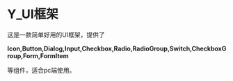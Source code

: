 # Y_UI框架

  这是一款简单好用的UI框架，提供了 
  
  **Icon,Button,Dialog,Input,Checkbox,Radio,RadioGroup,Switch,CheckboxGroup,Form,FormItem** 
  
  等组件，适合pc端使用。